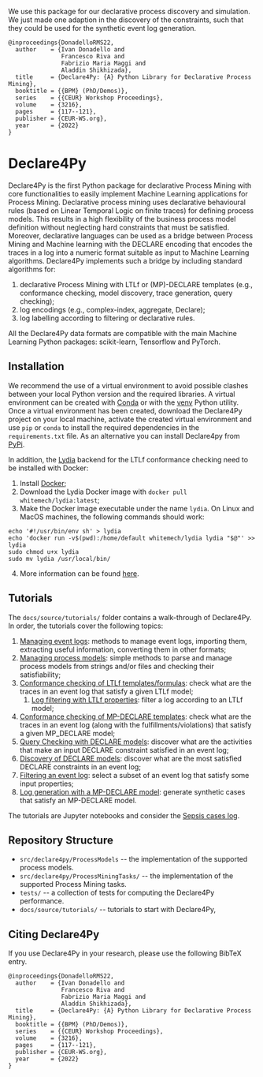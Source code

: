 We use this package for our declarative process discovery and simulation. We just made one adaption in the discovery of the constraints, such that they could be used for the synthetic event log generation.

```
@inproceedings{DonadelloRMS22,
  author    = {Ivan Donadello and
               Francesco Riva and
               Fabrizio Maria Maggi and
               Aladdin Shikhizada},
  title     = {Declare4Py: {A} Python Library for Declarative Process Mining},
  booktitle = {{BPM} (PhD/Demos)},
  series    = {{CEUR} Workshop Proceedings},
  volume    = {3216},
  pages     = {117--121},
  publisher = {CEUR-WS.org},
  year      = {2022}
}
```

# Declare4Py

Declare4Py is the first Python package for declarative Process Mining with core functionalities to 
easily implement Machine Learning applications for Process Mining. Declarative process mining uses 
declarative behavioural rules (based on Linear Temporal Logic on finite traces) for defining process models. This 
results in a high flexibility of the business process model definition without neglecting hard 
constraints that must be satisfied. Moreover, declarative languages can be used as a bridge between 
Process Mining and Machine learning with the DECLARE encoding that encodes the traces in a log into a 
numeric format suitable as input to Machine Learning algorithms. Declare4Py implements such a bridge 
by including standard algorithms for:

1. declarative Process Mining with LTLf or (MP)-DECLARE templates (e.g., conformance checking, model discovery, trace generation, query checking);
2. log encodings (e.g., complex-index, aggregate, Declare);
3. log labelling according to filtering or declarative rules.

All the Declare4Py data formats are compatible with the main Machine Learning Python packages: scikit-learn, Tensorflow and PyTorch.


## Installation
We recommend the use of a virtual environment to avoid possible clashes between your local Python version and the required 
libraries. A virtual environment can be created with [Conda](https://conda.io/projects/conda/en/latest/index.html) 
or with the [venv](https://docs.python.org/3/library/venv.html) Python utility. Once a virtual environment has been created,
download the Declare4Py project on your local machine, activate the created virtual environment and use `pip` or `conda` 
to install the required dependencies in the `requirements.txt` file. As an alternative you can install Declare4py from [PyPi](https://pypi.org/project/declare4py/).

In addition, the [Lydia](https://github.com/whitemech/lydia) backend for the LTLf conformance checking need to be installed with Docker:
1. Install [Docker](https://www.docker.com/get-started/);
2. Download the Lydia Docker image with `docker pull whitemech/lydia:latest`;
3. Make the Docker image executable under the name `lydia`. On Linux and MacOS machines, the following commands should work:
```
echo '#!/usr/bin/env sh' > lydia
echo 'docker run -v$(pwd):/home/default whitemech/lydia lydia "$@"' >> lydia
sudo chmod u+x lydia
sudo mv lydia /usr/local/bin/
```
4. More information can be found [here](https://github.com/whitemech/logaut).


## Tutorials
The `docs/source/tutorials/` folder contains a walk-through of Declare4Py. In order, the tutorials cover the following topics:

1. [Managing event logs](https://github.com/ivanDonadello/Declare4Py/blob/main/docs/source/tutorials/1.Managing_Event_Logs.ipynb): methods to manage event logs, importing them, extracting useful information, converting them in other formats;
2. [Managing process models](https://github.com/ivanDonadello/Declare4Py/blob/main/docs/source/tutorials/2.Managing_Process_Models.ipynb): simple methods to parse and manage process models from strings and/or files and checking their satisfiability;
3. [Conformance checking of LTLf templates/formulas](https://github.com/ivanDonadello/Declare4Py/blob/main/docs/source/tutorials/3.Conformance_checking_LTLf.ipynb): check what are the traces in an event log that satisfy a given LTLf model; 
    1. [Log filtering with LTLf properties](https://github.com/ivanDonadello/Declare4Py/blob/main/docs/source/tutorials/3.1.Log_Filtering_LTLf.ipynb): filter a log according to an LTLf model;
4. [Conformance checking of MP-DECLARE templates](https://github.com/ivanDonadello/Declare4Py/blob/main/docs/source/tutorials/4.Conformance_checking_DECLARE.ipynb): check what are the traces in an event log (along with the fulfillments/violations) that satisfy a given MP_DECLARE model;
5. [Query Checking with DECLARE models](https://github.com/ivanDonadello/Declare4Py/blob/main/docs/source/tutorials/5.Declare_Query_Checking.ipynb): discover what are the activities that make an input DECLARE constraint satisfied in an event log;
6. [Discovery of DECLARE models](https://github.com/ivanDonadello/Declare4Py/blob/main/docs/source/tutorials/6.Declare_Model_Discovery.ipynb): discover what are the most satisfied DECLARE constraints in an event log;
7. [Filtering an event log](https://github.com/ivanDonadello/Declare4Py/blob/main/docs/source/tutorials/7.Log_filtering.ipynb): select a subset of an event log that satisfy some input properties;
9. [Log generation with a MP-DECLARE model](https://github.com/ivanDonadello/Declare4Py/blob/main/docs/source/tutorials/9.Log_Generation.ipynb): generate synthetic cases that satisfy an MP-DECLARE model.

The tutorials are Jupyter notebooks and consider the [Sepsis cases log](https://data.4tu.nl/articles/dataset/Sepsis_Cases_-_Event_Log/12707639).

## Repository Structure
- `src/declare4py/ProcessModels` -- the implementation of the supported process models.
- `src/declare4py/ProcessMiningTasks/` -- the implementation of the supported Process Mining tasks.
- `tests/` -- a collection of tests for computing the Declare4Py performance.
- `docs/source/tutorials/` -- tutorials to start with Declare4Py,

## Citing Declare4Py
If you use Declare4Py in your research, please use the following BibTeX entry.

```
@inproceedings{DonadelloRMS22,
  author    = {Ivan Donadello and
               Francesco Riva and
               Fabrizio Maria Maggi and
               Aladdin Shikhizada},
  title     = {Declare4Py: {A} Python Library for Declarative Process Mining},
  booktitle = {{BPM} (PhD/Demos)},
  series    = {{CEUR} Workshop Proceedings},
  volume    = {3216},
  pages     = {117--121},
  publisher = {CEUR-WS.org},
  year      = {2022}
}
```

